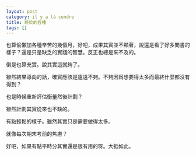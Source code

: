 ```yaml
---
layout: post
category: il y a là cendre
title: 終於的各種
tags: []
---
```


也算偷懶加各種辛苦的幾個月，好吧，成果其實並不顯著，說還是看了好多閒書的樣子？還是只是缺乏的實踐的智慧。反正也總是來不及的。

倒是也算充實。說其實這就夠了。

雖然結果導向的話，確實應該是遠遠不夠。不夠因爲想要得太多而最終什麼都沒有得到？

也是時候重新評估衡量然後計劃？

雖然計劃其實從來也不缺的。

有點輕鬆的樣子。雖然其實只是需要做得太多。

就像每次期末考前的焦慮？

好吧，如果有點平時分其實還是很有用的呀。大抵如此。


<!-- more -->
